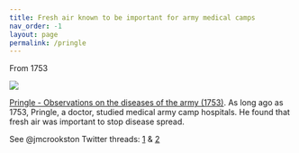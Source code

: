 ```yaml
---
title: Fresh air known to be important for army medical camps
nav_order: -1
layout: page
permalink: /pringle
---
```


From 1753

![](https://pbs.twimg.com/media/Ee1FHuIXoAMqRfq?format=png&name=small)

[Pringle - Observations on the diseases of the army (1753)](https://archive.org/details/b30502962). As long ago as 1753, Pringle, a doctor, studied medical army camp hospitals. He found that fresh air was important to stop disease spread.

See @jmcrookston Twitter threads: [1](https://twitter.com/jmcrookston/status/1291765303077228544) & [2](https://twitter.com/jmcrookston/status/1287734986544644096)
